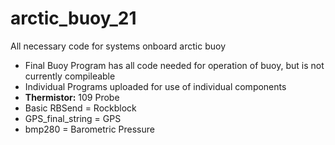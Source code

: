# arctic_buoy_21
All necessary code for systems onboard arctic buoy
- Final Buoy Program has all code needed for operation of buoy, but is not currently compileable
- Individual Programs uploaded for use of individual components
- **Thermistor:**  109 Probe
- Basic RBSend = Rockblock
- GPS_final_string = GPS
- bmp280 = Barometric Pressure
